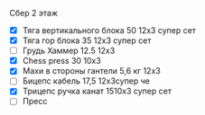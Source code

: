 Сбер 2 этаж
- [x] Тяга вертикального блока 50 12x3 супер сет
- [x] Тяга гор блока 35 12x3 супер сет
- [ ] Грудь Хаммер 12.5 12x3
- [x] Chess press 30 10x3
- [x] Махи в стороны гантели 5,6 кг 12х3
- [ ] Бицепс кабель 17,5 12х3супер че 
- [x] Трицепс ручка канат 1510х3 супер сет
- [ ] Пресс